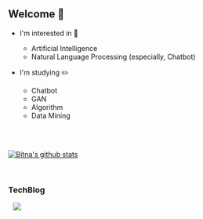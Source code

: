 <br>

## Welcome :wave:

- I'm interested in :star2:
  - Artificial Intelligence
  - Natural Language Processing (especially, Chatbot)

- I'm studying :pencil2:
  - Chatbot 
  - GAN
  - Algorithm
  - Data Mining
  
  <br><br>

[![Bitna's github stats](https://github-readme-stats.vercel.app/api?username=BitnaKeum&count_private=true&theme=bear&show_icons=true)](https://github.com/BitnaKeum/github-readme-stats)

<br>

### TechBlog

<a href="https://beausty23.tistory.com/">
    <img 
        src="http://img.shields.io/badge/-Tistory-c12267?style=flat"
        style="height : auto; margin-left : 10px; margin-right : 10px;"/>
</a>

<br>
